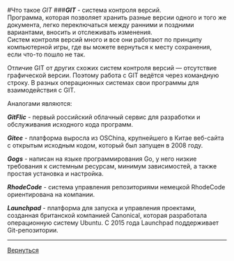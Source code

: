 #Что такое _GIT_
###_**GIT**_ - система контроля версий.                      
Программа, которая позволяет хранить разные версии одного и того же документа, легко переключаться между ранними и поздними вариантами, вносить и отслеживать изменения.     
Систем контроля версий много и все они работают по принципу компьютерной игры, где вы можете вернуться к месту сохранения, если что-то пошло не так.        

Отличие GIT от других схожих систем контроля версий — отсутствие графической версии. Поэтому работа с GIT ведётся через командную строку. В разных операционных системах свои программы для взаимодействия с GIT.

Аналогами являются:

_**GitFlic**_ - первый российский облачный сервис для разработки и обслуживания исходного кода программ. 

**_Gitee_** - платформа выросла из OSChina, крупнейшего в Китае веб-сайта с открытым исходным кодом, который был запущен в 2008 году. 

**_Gogs_** - написан на языке программирования Go, у него низкие требования к системным ресурсам, минимум зависимостей, а также простая установка и настройка.

**_RhodeCode_** -  система управления репозиториями немецкой RhodeCode ориентирована на компании.

**_Launchpad_** - платформа для запуска и управления проектами, созданная британской компанией Canonical, которая разработала операционную систему Ubuntu. С 2015 года Launchpad поддерживает Git-репозитории.

----
[Вернуться](readme.md)